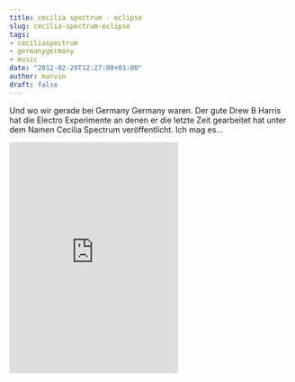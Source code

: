 ```yaml
---
title: cecilia spectrum - eclipse
slug: cecilia-spectrum-eclipse
tags:
- ceciliaspectrum
- germanygermany
- music
date: "2012-02-29T12:27:00+01:00"
author: marvin
draft: false
---
```

Und wo wir gerade bei Germany Germany waren. Der gute Drew B Harris hat
die Electro Experimente an denen er die letzte Zeit gearbeitet hat unter
dem Namen Cecilia Spectrum veröffentlicht. Ich mag es...

<iframe width="300" height="410" style="position: relative; display: block; width: 300px; height: 410px;" src="http://bandcamp.com/EmbeddedPlayer/v=2/album=732028894/size=grande3/bgcol=FFFFFF/linkcol=4285BB/" allowtransparency="true" frameborder="0">[eclipse
by Cecilia
Spectrum](http://ceciliaspectrum.bandcamp.com/album/eclipse)</iframe>